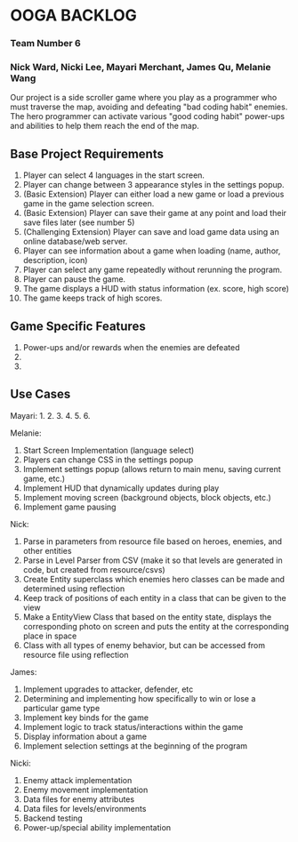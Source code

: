 # OOGA BACKLOG
### Team Number 6
### Nick Ward, Nicki Lee, Mayari Merchant, James Qu, Melanie Wang

Our project is a side scroller game where you play as a programmer who must traverse
the map, avoiding and defeating "bad coding habit" enemies. The hero programmer can 
activate various "good coding habit" power-ups and abilities to help them reach the
end of the map.

## Base Project Requirements
1. Player can select 4 languages in the start screen.
2. Player can change between 3 appearance styles in the settings popup.
3. (Basic Extension) Player can either load a new game or load a previous game in the game selection screen.
4. (Basic Extension) Player can save their game at any point and load their save files later (see number 5)
5. (Challenging Extension) Player can save and load game data using an online database/web server.
6. Player can see information about a game when loading (name, author, description, icon)
7. Player can select any game repeatedly without rerunning the program.
8. Player can pause the game.
9. The game displays a HUD with status information (ex. score, high score)
10. The game keeps track of high scores.

## Game Specific Features
1. Power-ups and/or rewards when the enemies are defeated 
2. 
3.

## Use Cases
Mayari: 
1. 
2. 
3. 
4. 
5. 
6. 

Melanie: 
1. Start Screen Implementation (language select)
2. Players can change CSS in the settings popup
3. Implement settings popup (allows return to main menu, saving current game, etc.)
4. Implement HUD that dynamically updates during play
5. Implement moving screen (background objects, block objects, etc.)
6. Implement game pausing

Nick:
1. Parse in parameters from resource file based on heroes, enemies, and other entities
2. Parse in Level Parser from CSV (make it so that levels are generated in code, but created from resource/csvs)
3. Create Entity superclass which enemies hero classes can be made and determined using reflection
4. Keep track of positions of each entity in a class that can be given to the view
5. Make a EntityView Class that based on the entity state, displays the corresponding photo on screen and puts the entity at the corresponding place in space
6. Class with all types of enemy behavior, but can be accessed from resource file using reflection

James: 
1. Implement upgrades to attacker, defender, etc
2. Determining and implementing how specifically to win or lose a particular game type
3. Implement key binds for the game
4. Implement logic to track status/interactions within the game
5. Display information about a game
6. Implement selection settings at the beginning of the program

Nicki:
1. Enemy attack implementation
2. Enemy movement implementation
3. Data files for enemy attributes 
4. Data files for levels/environments
5. Backend testing
6. Power-up/special ability implementation
